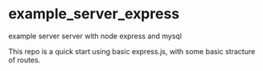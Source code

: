 # example_server_express
example server server with node express and mysql


This repo is a quick start using basic express.js, with some basic stracture of routes.
